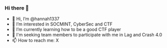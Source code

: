 ### Hi there 👋

- 👋 Hi, I’m @hannah1337
- 👀 I’m interested in SOCMINT, CyberSec and CTF
- 🌱 I’m currently learning how to be a good CTF player
- 💞️ I'm seeking team members to participate with me in Lag and Crash 4.0
- 📫 How to reach me: X
